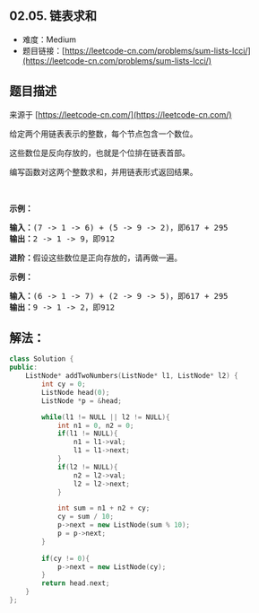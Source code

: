 ##  02.05. 链表求和

- 难度：Medium
- 题目链接：[https://leetcode-cn.com/problems/sum-lists-lcci/](https://leetcode-cn.com/problems/sum-lists-lcci/)


## 题目描述

来源于 [https://leetcode-cn.com/](https://leetcode-cn.com/)

<p>给定两个用链表表示的整数，每个节点包含一个数位。</p>
<p>这些数位是反向存放的，也就是个位排在链表首部。</p>
<p>编写函数对这两个整数求和，并用链表形式返回结果。</p>

<p>&nbsp;</p>

<p><strong>示例：</strong></p>

<pre>
<strong>输入：</strong>(7 -&gt; 1 -&gt; 6) + (5 -&gt; 9 -&gt; 2)，即617 + 295
<strong>输出：</strong>2 -&gt; 1 -&gt; 9，即912
</pre>

<p><strong>进阶：</strong>假设这些数位是正向存放的，请再做一遍。</p>

<p><strong>示例：</strong></p>

<pre>
<strong>输入：</strong>(6 -&gt; 1 -&gt; 7) + (2 -&gt; 9 -&gt; 5)，即617 + 295
<strong>输出：</strong>9 -&gt; 1 -&gt; 2，即912
</pre>


## 解法：


```c++
class Solution {
public:
    ListNode* addTwoNumbers(ListNode* l1, ListNode* l2) {
        int cy = 0;
        ListNode head(0);
        ListNode *p = &head;

        while(l1 != NULL || l2 != NULL){
            int n1 = 0, n2 = 0;
            if(l1 != NULL){
                n1 = l1->val;
                l1 = l1->next;
            }
            if(l2 != NULL){
                n2 = l2->val;
                l2 = l2->next;
            }

            int sum = n1 + n2 + cy;
            cy = sum / 10;
            p->next = new ListNode(sum % 10);
            p = p->next;
        }
        
        if(cy != 0){
            p->next = new ListNode(cy);
        }
        return head.next;
    }
};
```